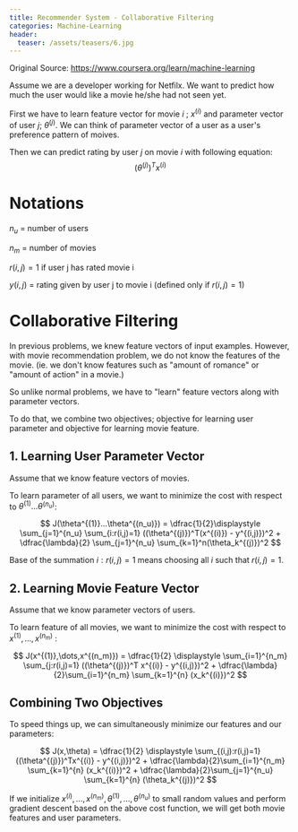 ```yaml
---
title: Recommender System - Collaborative Filtering
categories: Machine-Learning
header:
  teaser: /assets/teasers/6.jpg
---
```




Original Source: https://www.coursera.org/learn/machine-learning



Assume we are a developer working for Netfilx. We want to predict how much the user would like a movie he/she had not seen yet.

First we have to learn feature vector for movie $i$ ; $x^{(i)}$ and parameter vector of user $j$;  $\theta^{(j)}$. We can think of parameter vector of a user as a user's preference pattern of moives.

Then we can predict rating by user $j$ on movie $i$ with following equation:
$$ (\theta^{(j)})^Tx^{(i)} $$

# Notations

$n_u$ = number of users

$n_m$ = number of movies

$r(i,j) = 1$ if user j has rated movie i

$y(i,j)$ = rating given by user j to movie i (defined only if $r(i,j)=1$)

# Collaborative Filtering

In previous problems, we knew feature vectors of input examples. However, with movie recommendation problem, we do not know the features of the movie. (ie. we don't know features such as "amount of romance" or "amount of action" in a movie.)

So unlike normal problems, we have to "learn" feature vectors along with parameter vectors.

To do that, we combine two objectives; objective for learning user parameter and objective for learning movie feature.

## 1. Learning User Parameter Vector

Assume that we know feature vectors of movies.

To learn parameter of all users, we want to minimize the cost with respect to $\theta^{(1)}...\theta^{(n_u)}$:

$$ J(\theta^{(1)}...\theta^{(n_u)}) = \dfrac{1}{2}\displaystyle \sum_{j=1}^{n_u} \sum_{i:r(i,j)=1} ((\theta^{(j)})^T(x^{(i)}) - y^{(i,j)})^2 + \dfrac{\lambda}{2} \sum_{j=1}^{n_u} \sum_{k=1}^n(\theta_k^{(j)})^2 $$

Base of the summation $i:r(i,j)=1$ means choosing all $i$ such that $r(i,j)=1$.

## 2. Learning Movie Feature Vector

Assume that we know parameter vectors of users.

To learn feature of all movies, we want to minimize the cost with respect to $x^{(1)},\dots,x^{(n_m)}$ :

$$ J(x^{(1)},\dots,x^{(n_m)}) = \dfrac{1}{2} \displaystyle \sum_{i=1}^{n_m} \sum_{j:r(i,j)=1} ((\theta^{(j)})^T x^{(i)} - y^{(i,j)})^2 + \dfrac{\lambda}{2}\sum_{i=1}^{n_m} \sum_{k=1}^{n} (x_k^{(i)})^2 $$

## Combining Two Objectives

To speed things up, we can simultaneously minimize our features and our parameters:

$$ J(x,\theta) = \dfrac{1}{2} \displaystyle \sum_{(i,j):r(i,j)=1}((\theta^{(j)})^Tx^{(i)} - y^{(i,j)})^2 + \dfrac{\lambda}{2}\sum_{i=1}^{n_m} \sum_{k=1}^{n} (x_k^{(i)})^2 + \dfrac{\lambda}{2}\sum_{j=1}^{n_u} \sum_{k=1}^{n} (\theta_k^{(j)})^2 $$

If we initialize $x^{(i)},...,x^{(n_m)},\theta^{(1)},...,\theta^{(n_u)}$ to small random values and perform gradient descent based on the above cost function, we will get both movie features and user parameters.
